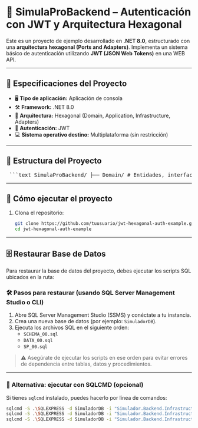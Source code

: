 # 🧪 SimulaProBackend – Autenticación con JWT y Arquitectura Hexagonal

Este es un proyecto de ejemplo desarrollado en **.NET 8.0**, estructurado con una **arquitectura hexagonal (Ports and Adapters)**. Implementa un sistema básico de autenticación utilizando **JWT (JSON Web Tokens)** en una WEB API.

---

## 🔧 Especificaciones del Proyecto

- 🖥 **Tipo de aplicación:** Aplicación de consola
- 🛠 **Framework:** .NET 8.0
- 🧱 **Arquitectura:** Hexagonal (Domain, Application, Infrastructure, Adapters)
- 🔐 **Autenticación:** JWT
- 💻 **Sistema operativo destino:** Multiplataforma (sin restricción)

---

## 📁 Estructura del Proyecto

<pre> ```text SimulaProBackend/ ├── Domain/ # Entidades, interfaces y lógica de negocio ├── Application/ # Casos de uso, DTOs, servicios de aplicación ├── Infrastructure/ # Repositorios, proveedores externos, JWT ├── Adapters/ # Interfaces de entrada/salida (ej. consola, API) ├── Program.cs # Punto de entrada de la app ├── README.md └── .gitignore ``` </pre>

---

## 🚀 Cómo ejecutar el proyecto

1. Clona el repositorio:
   ```bash
   git clone https://github.com/tuusuario/jwt-hexagonal-auth-example.git
   cd jwt-hexagonal-auth-example

---


## 🗄 Restaurar Base de Datos

Para restaurar la base de datos del proyecto, debes ejecutar los scripts SQL ubicados en la ruta:


### 🛠 Pasos para restaurar (usando SQL Server Management Studio o CLI)

1. Abre SQL Server Management Studio (SSMS) y conéctate a tu instancia.
2. Crea una nueva base de datos (por ejemplo: `SimuladorDB`).
3. Ejecuta los archivos SQL en el siguiente orden:
   - `SCHEMA_00.sql`
   - `DATA_00.sql`
   - `SP_00.sql`

> ⚠️ Asegúrate de ejecutar los scripts en ese orden para evitar errores de dependencia entre tablas, datos y procedimientos.

---

### 🧪 Alternativa: ejecutar con SQLCMD (opcional)

Si tienes `sqlcmd` instalado, puedes hacerlo por línea de comandos:

```bash
sqlcmd -S .\SQLEXPRESS -d SimuladorDB -i "Simulador.Backend.Infrastructure\SQL\SCHEMA_00.sql"
sqlcmd -S .\SQLEXPRESS -d SimuladorDB -i "Simulador.Backend.Infrastructure\SQL\DATA_00.sql"
sqlcmd -S .\SQLEXPRESS -d SimuladorDB -i "Simulador.Backend.Infrastructure\SQL\SP_00.sql"


